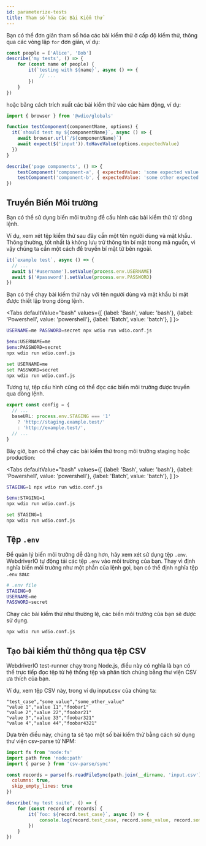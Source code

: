 ```yaml
---
id: parameterize-tests
title: Tham số hóa Các Bài Kiểm thử
---
```


Bạn có thể đơn giản tham số hóa các bài kiểm thử ở cấp độ kiểm thử, thông qua các vòng lặp `for` đơn giản, ví dụ:

```ts title=example.spec.js
const people = ['Alice', 'Bob']
describe('my tests', () => {
    for (const name of people) {
        it(`testing with ${name}`, async () => {
            // ...
        })
    }
})
```

hoặc bằng cách trích xuất các bài kiểm thử vào các hàm động, ví dụ:

```js title=dynamic.spec.js
import { browser } from '@wdio/globals'

function testComponent(componentName, options) {
  it(`should test my ${componentName}`, async () => {
    await browser.url(`/${componentName}`)
    await expect($('input')).toHaveValue(options.expectedValue)
  })
}

describe('page components', () => {
    testComponent('component-a', { expectedValue: 'some expected value' })
    testComponent('component-b', { expectedValue: 'some other expected value' })
})
```

## Truyền Biến Môi trường

Bạn có thể sử dụng biến môi trường để cấu hình các bài kiểm thử từ dòng lệnh.

Ví dụ, xem xét tệp kiểm thử sau đây cần một tên người dùng và mật khẩu. Thông thường, tốt nhất là không lưu trữ thông tin bí mật trong mã nguồn, vì vậy chúng ta cần một cách để truyền bí mật từ bên ngoài.

```ts title=example.spec.ts
it(`example test`, async () => {
  // ...
  await $('#username').setValue(process.env.USERNAME)
  await $('#password').setValue(process.env.PASSWORD)
})
```

Bạn có thể chạy bài kiểm thử này với tên người dùng và mật khẩu bí mật được thiết lập trong dòng lệnh.

<Tabs
  defaultValue="bash"
  values={[
    {label: 'Bash', value: 'bash'},
    {label: 'Powershell', value: 'powershell'},
    {label: 'Batch', value: 'batch'},
  ]
}>
<TabItem value="bash">

```sh
USERNAME=me PASSWORD=secret npx wdio run wdio.conf.js
```

</TabItem>
<TabItem value="powershell">

```sh
$env:USERNAME=me
$env:PASSWORD=secret
npx wdio run wdio.conf.js
```

</TabItem>
<TabItem value="batch">

```sh
set USERNAME=me
set PASSWORD=secret
npx wdio run wdio.conf.js
```

</TabItem>
</Tabs>

Tương tự, tệp cấu hình cũng có thể đọc các biến môi trường được truyền qua dòng lệnh.

```ts title=wdio.config.js
export const config = {
  // ...
  baseURL: process.env.STAGING === '1'
    ? 'http://staging.example.test/'
    : 'http://example.test/',
  // ...
}
```

Bây giờ, bạn có thể chạy các bài kiểm thử trong môi trường staging hoặc production:

<Tabs
  defaultValue="bash"
  values={[
    {label: 'Bash', value: 'bash'},
    {label: 'Powershell', value: 'powershell'},
    {label: 'Batch', value: 'batch'},
  ]
}>
<TabItem value="bash">

```sh
STAGING=1 npx wdio run wdio.conf.js
```

</TabItem>
<TabItem value="powershell">

```sh
$env:STAGING=1
npx wdio run wdio.conf.js
```

</TabItem>
<TabItem value="batch">

```sh
set STAGING=1
npx wdio run wdio.conf.js
```

</TabItem>
</Tabs>

## Tệp `.env`

Để quản lý biến môi trường dễ dàng hơn, hãy xem xét sử dụng tệp `.env`. WebdriverIO tự động tải các tệp `.env` vào môi trường của bạn. Thay vì định nghĩa biến môi trường như một phần của lệnh gọi, bạn có thể định nghĩa tệp `.env` sau:

```bash title=".env"
# .env file
STAGING=0
USERNAME=me
PASSWORD=secret
```

Chạy các bài kiểm thử như thường lệ, các biến môi trường của bạn sẽ được sử dụng.

```sh
npx wdio run wdio.conf.js
```

## Tạo bài kiểm thử thông qua tệp CSV

WebdriverIO test-runner chạy trong Node.js, điều này có nghĩa là bạn có thể trực tiếp đọc tệp từ hệ thống tệp và phân tích chúng bằng thư viện CSV ưa thích của bạn.

Ví dụ, xem tệp CSV này, trong ví dụ input.csv của chúng ta:

```csv
"test_case","some_value","some_other_value"
"value 1","value 11","foobar1"
"value 2","value 22","foobar21"
"value 3","value 33","foobar321"
"value 4","value 44","foobar4321"
```

Dựa trên điều này, chúng ta sẽ tạo một số bài kiểm thử bằng cách sử dụng thư viện csv-parse từ NPM:

```js title=test.spec.ts
import fs from 'node:fs'
import path from 'node:path'
import { parse } from 'csv-parse/sync'

const records = parse(fs.readFileSync(path.join(__dirname, 'input.csv')), {
  columns: true,
  skip_empty_lines: true
})

describe('my test suite', () => {
    for (const record of records) {
        it(`foo: ${record.test_case}`, async () => {
            console.log(record.test_case, record.some_value, record.some_other_value)
        })
    }
})
```